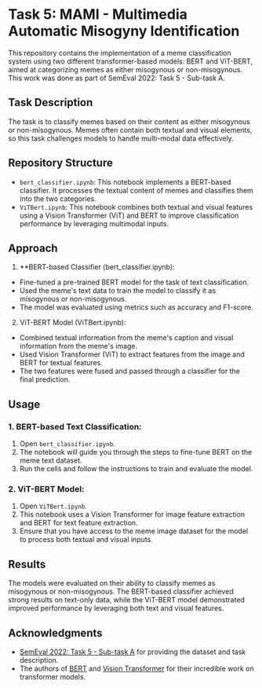 # Task 5: MAMI - Multimedia Automatic Misogyny Identification 

This repository contains the implementation of a meme classification system using two different transformer-based models: BERT and ViT-BERT, aimed at categorizing memes as either misogynous or non-misogynous. This work was done as part of SemEval 2022: Task 5 - Sub-task A.

## Task Description

The task is to classify memes based on their content as either misogynous or non-misogynous. Memes often contain both textual and visual elements, so this task challenges models to handle multi-modal data effectively.

## Repository Structure

- `bert_classifier.ipynb`: This notebook implements a BERT-based classifier. It processes the textual content of memes and classifies them into the two categories.
- `ViTBert.ipynb`: This notebook combines both textual and visual features using a Vision Transformer (ViT) and BERT to improve classification performance by leveraging multimodal inputs.

## Approach

1. **BERT-based Classifier (bert_classifier.ipynb):
- Fine-tuned a pre-trained BERT model for the task of text classification.
- Used the meme's text data to train the model to classify it as misogynous or non-misogynous.
- The model was evaluated using metrics such as accuracy and F1-score.

2. ViT-BERT Model (ViTBert.ipynb):
- Combined textual information from the meme's caption and visual information from the meme's image.
- Used Vision Transformer (ViT) to extract features from the image and BERT for textual features.
- The two features were fused and passed through a classifier for the final prediction.

## Usage

### 1. BERT-based Text Classification:
1. Open `bert_classifier.ipynb`.
2. The notebook will guide you through the steps to fine-tune BERT on the meme text dataset.
3. Run the cells and follow the instructions to train and evaluate the model.

### 2. ViT-BERT Model:
1. Open `ViTBert.ipynb`.
2. This notebook uses a Vision Transformer for image feature extraction and BERT for text feature extraction.
3. Ensure that you have access to the meme image dataset for the model to process both textual and visual inputs.


## Results
The models were evaluated on their ability to classify memes as misogynous or non-misogynous. The BERT-based classifier achieved strong results on text-only data, while the ViT-BERT model demonstrated improved performance by leveraging both text and visual features.

## Acknowledgments
- [SemEval 2022: Task 5 - Sub-task A](https://competitions.codalab.org/competitions/34175) for providing the dataset and task description.
- The authors of [BERT](https://arxiv.org/abs/1810.04805) and [Vision Transformer](https://arxiv.org/abs/2010.11929) for their incredible work on transformer models.
